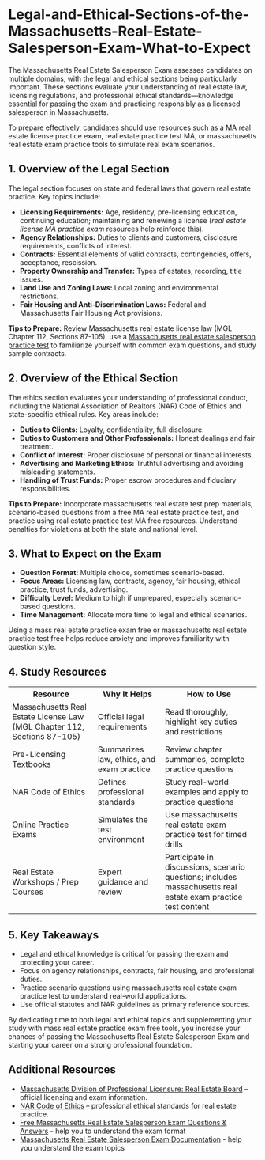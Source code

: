 # Legal-and-Ethical-Sections-of-the-Massachusetts-Real-Estate-Salesperson-Exam-What-to-Expect
<p>The Massachusetts Real Estate Salesperson Exam assesses candidates on multiple domains, with the legal and ethical sections being particularly important. These sections evaluate your understanding of real estate law, licensing regulations, and professional ethical standards&mdash;knowledge essential for passing the exam and practicing responsibly as a licensed salesperson in Massachusetts.</p>

<p>To prepare effectively, candidates should use resources such as a MA real estate license practice exam, real estate practice test MA, or massachusetts real estate exam practice tools to simulate real exam scenarios.</p>

<h2>1. Overview of the Legal Section</h2>

<p>The legal section focuses on state and federal laws that govern real estate practice. Key topics include:</p>

<ul>
	<li><strong>Licensing Requirements:</strong> Age, residency, pre-licensing education, continuing education; maintaining and renewing a license (<em>real estate license MA practice exam</em> resources help reinforce this).</li>
	<li><strong>Agency Relationships:</strong> Duties to clients and customers, disclosure requirements, conflicts of interest.</li>
	<li><strong>Contracts:</strong> Essential elements of valid contracts, contingencies, offers, acceptance, rescission.</li>
	<li><strong>Property Ownership and Transfer:</strong> Types of estates, recording, title issues.</li>
	<li><strong>Land Use and Zoning Laws:</strong> Local zoning and environmental restrictions.</li>
	<li><strong>Fair Housing and Anti-Discrimination Laws:</strong> Federal and Massachusetts Fair Housing Act provisions.</li>
</ul>

<p><strong>Tips to Prepare:</strong> Review Massachusetts real estate license law (MGL Chapter 112, Sections 87-105), use a <a href="https://www.study4exam.com/real-estate-licensing/massachusetts-real-estate-salesperson">Massachusetts real estate salesperson practice test</a>&nbsp;to familiarize yourself with common exam questions, and study sample contracts.</p>

<h2>2. Overview of the Ethical Section</h2>

<p>The ethics section evaluates your understanding of professional conduct, including the National Association of Realtors (NAR) Code of Ethics and state-specific ethical rules. Key areas include:</p>

<ul>
	<li><strong>Duties to Clients:</strong> Loyalty, confidentiality, full disclosure.</li>
	<li><strong>Duties to Customers and Other Professionals:</strong> Honest dealings and fair treatment.</li>
	<li><strong>Conflict of Interest:</strong> Proper disclosure of personal or financial interests.</li>
	<li><strong>Advertising and Marketing Ethics:</strong> Truthful advertising and avoiding misleading statements.</li>
	<li><strong>Handling of Trust Funds:</strong> Proper escrow procedures and fiduciary responsibilities.</li>
</ul>

<p><strong>Tips to Prepare:</strong> Incorporate massachusetts real estate test prep materials, scenario-based questions from a free MA real estate practice test, and practice using real estate practice test MA free resources. Understand penalties for violations at both the state and national level.</p>

<h2>3. What to Expect on the Exam</h2>

<ul>
	<li><strong>Question Format:</strong> Multiple choice, sometimes scenario-based.</li>
	<li><strong>Focus Areas:</strong> Licensing law, contracts, agency, fair housing, ethical practice, trust funds, advertising.</li>
	<li><strong>Difficulty Level:</strong> Medium to high if unprepared, especially scenario-based questions.</li>
	<li><strong>Time Management:</strong> Allocate more time to legal and ethical scenarios.</li>
</ul>

<p>Using a mass real estate practice exam free or massachusetts real estate practice test free helps reduce anxiety and improves familiarity with question style.</p>

<h2>4. Study Resources</h2>

<table>
	<tbody>
		<tr>
			<th>Resource</th>
			<th>Why It Helps</th>
			<th>How to Use</th>
		</tr>
		<tr>
			<td>Massachusetts Real Estate License Law (MGL Chapter 112, Sections 87-105)</td>
			<td>Official legal requirements</td>
			<td>Read thoroughly, highlight key duties and restrictions</td>
		</tr>
		<tr>
			<td>Pre-Licensing Textbooks</td>
			<td>Summarizes law, ethics, and exam practice</td>
			<td>Review chapter summaries, complete practice questions</td>
		</tr>
		<tr>
			<td>NAR Code of Ethics</td>
			<td>Defines professional standards</td>
			<td>Study real-world examples and apply to practice questions</td>
		</tr>
		<tr>
			<td>Online Practice Exams</td>
			<td>Simulates the test environment</td>
			<td>Use massachusetts real estate exam practice test for timed drills</td>
		</tr>
		<tr>
			<td>Real Estate Workshops / Prep Courses</td>
			<td>Expert guidance and review</td>
			<td>Participate in discussions, scenario questions; includes massachusetts real estate exam practice test content</td>
		</tr>
	</tbody>
</table>

<h2>5. Key Takeaways</h2>

<ul>
	<li>Legal and ethical knowledge is critical for passing the exam and protecting your career.</li>
	<li>Focus on agency relationships, contracts, fair housing, and professional duties.</li>
	<li>Practice scenario questions using massachusetts real estate exam practice test to understand real-world applications.</li>
	<li>Use official statutes and NAR guidelines as primary reference sources.</li>
</ul>

<p>By dedicating time to both legal and ethical topics and supplementing your study with mass real estate practice exam free tools, you increase your chances of passing the Massachusetts Real Estate Salesperson Exam and starting your career on a strong professional foundation.</p>

<h2>Additional Resources</h2>

<ul>
	<li><a href="https://www.mass.gov/orgs/board-of-registration-of-real-estate-brokers-and-salespersons" target="_blank">Massachusetts Division of Professional Licensure: Real Estate Board</a> &ndash; official licensing and exam information.</li>
	<li><a href="https://www.nar.realtor/about-nar/governing-documents/code-of-ethics" target="_blank">NAR Code of Ethics</a> &ndash; professional ethical standards for real estate practice.</li>
	<li><a href="https://www.study4exam.com/real-estate-licensing/free-massachusetts-real-estate-salesperson-questions">Free Massachusetts Real Estate Salesperson Exam Questions &amp; Answers</a> - help you to understand the exam format</li>
	<li><a href="https://www.mass.gov/doc/psi-candidate-information-bulletin/download">Massachusetts Real Estate Salesperson Exam Documentation</a> -&nbsp;help you&nbsp;understand the exam topics</li>
</ul>
